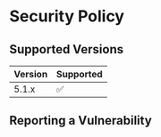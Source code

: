 # Security Policy

## Supported Versions


| Version | Supported          |
| ------- | ------------------ |
| 5.1.x   | :white_check_mark: |

## Reporting a Vulnerability
